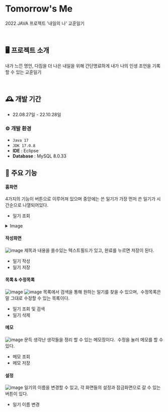 # Tomorrow's Me
2022 JAVA 프로젝트 '내일의 나' 교훈일기

<br/>

## 🖥️ 프로젝트 소개
내가 느낀 명언, 다짐을 더 나은 내일을 위해 간단명료하게 내가 나의 인생 조언을 기록할 수 있는 교훈일기

<br/>

## 🕰️ 개발 기간
* 22.08.27일 - 22.10.28일

### ⚙️ 개발 환경
- `Java 17`
- `JDK 17.0.8`
- **IDE** : Eclipse
- **Database** : MySQL 8.0.33

## 📌 주요 기능
#### 홈화면 
4가지의 기능이 버튼으로 이루어져 있으며 중앙에는 쓴 일기가 가장 먼저 쓴 일기가 시간순으로 나열되어있다.
- 일기 조회
<details>
  <summary>Image</summary>
  <!-- 내용 -->
  ![002](https://github.com/iris-starry/Tomorrow-s-Me/assets/106311884/d723048a-0fdf-4545-b738-f6e3f9bcf7a7)
![001](https://github.com/iris-starry/Tomorrow-s-Me/assets/106311884/a7e2b968-e5fb-4208-9457-7870ac80f5ee)
</details>

#### 작성화면 
![image](https://github.com/iris-starry/Tomorrow-s-Me/assets/106311884/27157218-513e-4ae1-a1d8-fed787f8f46b)
제목과 내용을 쓸수있는 텍스트필드가 있고, 완료를 누르면 저장이 된다.
- 일기 작성
- 일기 저장
  
#### 목록 & 수정목록 
![image](https://github.com/iris-starry/Tomorrow-s-Me/assets/106311884/7ae8ba9a-4c41-4e15-8e45-0de80d7a1af6)
![image](https://github.com/iris-starry/Tomorrow-s-Me/assets/106311884/5400fd1f-ffd2-4b03-aa46-c3713b777636)
목록에서 검색을 통해 원하는 일기를 찾을 수 있으며, 
수정목록은 말 그대로 수정할 수 있는 목록이다.
- 일기 조회 및 검색
- 일기 삭제

#### 메모 
![image](https://github.com/iris-starry/Tomorrow-s-Me/assets/106311884/0d1735dc-2dd4-41d3-83c5-0165a3e24846)
문득 생각난 생각들을 정리 할 수 있는 메모장이다. 
수정을 눌러 메모를 할 수 있다.
- 메모 조회 
- 메모 저장

#### 설정
![image](https://github.com/iris-starry/Tomorrow-s-Me/assets/106311884/c1ede24a-0386-440d-a54b-634d6070dc9a)
일기의 이름을 변경할 수 있고, 각 화면들의 설정과 잠금화면으로 갈 수 있는 버튼이 있다.
- 일기 이름 변경
